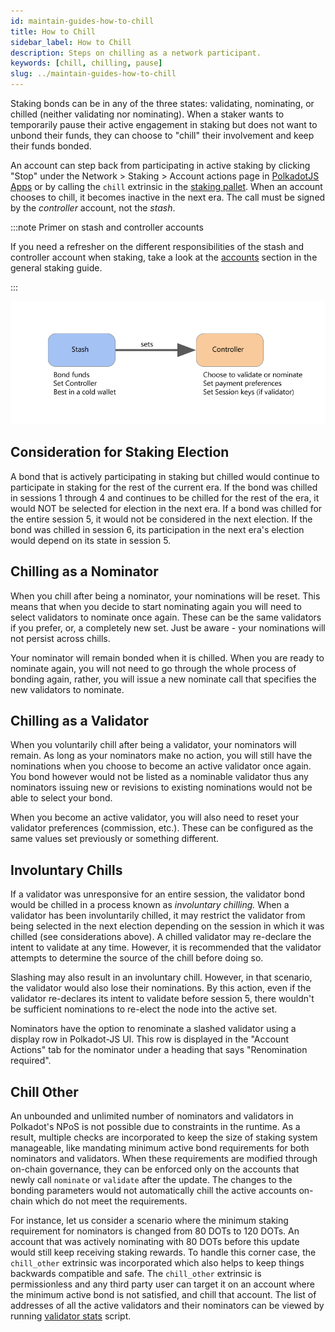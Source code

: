 ```yaml
---
id: maintain-guides-how-to-chill
title: How to Chill
sidebar_label: How to Chill
description: Steps on chilling as a network participant.
keywords: [chill, chilling, pause]
slug: ../maintain-guides-how-to-chill
---
```


Staking bonds can be in any of the three states: validating, nominating, or chilled (neither
validating nor nominating). When a staker wants to temporarily pause their active engagement in
staking but does not want to unbond their funds, they can choose to "chill" their involvement and
keep their funds bonded.

An account can step back from participating in active staking by clicking "Stop" under the Network >
Staking > Account actions page in [PolkadotJS Apps](https://polkadot.js.org/apps) or by calling the
`chill` extrinsic in the
[staking pallet](https://paritytech.github.io/substrate/master/pallet_staking/pallet/enum.Call.html#variant.chill).
When an account chooses to chill, it becomes inactive in the next era. The call must be signed by
the _controller_ account, not the _stash_.

:::note Primer on stash and controller accounts

If you need a refresher on the different responsibilities of the stash and controller account when
staking, take a look at the [accounts](../learn/learn-staking.md#accounts) section in the general
staking guide.

:::

![staking](../assets/NPoS/staking-keys_stash_controller.png)

## Consideration for Staking Election

A bond that is actively participating in staking but chilled would continue to participate in
staking for the rest of the current era. If the bond was chilled in sessions 1 through 4 and
continues to be chilled for the rest of the era, it would NOT be selected for election in the next
era. If a bond was chilled for the entire session 5, it would not be considered in the next
election. If the bond was chilled in session 6, its participation in the next era's election would
depend on its state in session 5.

## Chilling as a Nominator

When you chill after being a nominator, your nominations will be reset. This means that when you
decide to start nominating again you will need to select validators to nominate once again. These
can be the same validators if you prefer, or, a completely new set. Just be aware - your nominations
will not persist across chills.

Your nominator will remain bonded when it is chilled. When you are ready to nominate again, you will
not need to go through the whole process of bonding again, rather, you will issue a new nominate
call that specifies the new validators to nominate.

## Chilling as a Validator

When you voluntarily chill after being a validator, your nominators will remain. As long as your
nominators make no action, you will still have the nominations when you choose to become an active
validator once again. You bond however would not be listed as a nominable validator thus any
nominators issuing new or revisions to existing nominations would not be able to select your bond.

When you become an active validator, you will also need to reset your validator preferences
(commission, etc.). These can be configured as the same values set previously or something
different.

## Involuntary Chills

If a validator was unresponsive for an entire session, the validator bond would be chilled in a
process known as _involuntary chilling._ When a validator has been involuntarily chilled, it may
restrict the validator from being selected in the next election depending on the session in which it
was chilled (see considerations above). A chilled validator may re-declare the intent to validate at
any time. However, it is recommended that the validator attempts to determine the source of the
chill before doing so.

Slashing may also result in an involuntary chill. However, in that scenario, the validator would
also lose their nominations. By this action, even if the validator re-declares its intent to
validate before session 5, there wouldn't be sufficient nominations to re-elect the node into the
active set.

Nominators have the option to renominate a slashed validator using a display row in Polkadot-JS UI.
This row is displayed in the "Account Actions" tab for the nominator under a heading that says
"Renomination required".

## Chill Other

An unbounded and unlimited number of nominators and validators in Polkadot's NPoS is not possible
due to constraints in the runtime. As a result, multiple checks are incorporated to keep the size of
staking system manageable, like mandating minimum active bond requirements for both nominators and
validators. When these requirements are modified through on-chain governance, they can be enforced
only on the accounts that newly call `nominate` or `validate` after the update. The changes to the
bonding parameters would not automatically chill the active accounts on-chain which do not meet the
requirements.

For instance, let us consider a scenario where the minimum staking requirement for nominators is
changed from 80 DOTs to 120 DOTs. An account that was actively nominating with 80 DOTs before this
update would still keep receiving staking rewards. To handle this corner case, the `chill_other`
extrinsic was incorporated which also helps to keep things backwards compatible and safe. The
`chill_other` extrinsic is permissionless and any third party user can target it on an account where
the minimum active bond is not satisfied, and chill that account. The list of addresses of all the
active validators and their nominators can be viewed by running
[validator stats](https://github.com/w3f/validator-stats) script.
